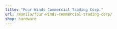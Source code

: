 ```yaml
---
title: "Four Winds Commercial Trading Corp."
url: /manila/four-winds-commercial-trading-corp/
shop: hardware
---
```

